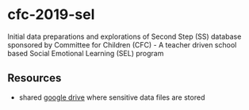 # cfc-2019-sel
Initial data preparations and explorations of Second Step (SS) database sponsored by Committee for Children (CFC) - A teacher driven school based Social Emotional Learning (SEL) program

## Resources

- shared [google drive][gdrive] where sensitive data files are stored 

[gdrive]:https://drive.google.com/drive/folders/1xE35nW9CgfRX_AnFKc2NS83Xkf_36n6Q?usp=sharing

